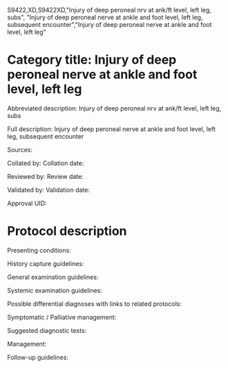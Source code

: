 S9422,XD,S9422XD,"Injury of deep peroneal nrv at ank/ft level, left leg, subs", "Injury of deep peroneal nerve at ankle and foot level, left leg, subsequent encounter","Injury of deep peroneal nerve at ankle and foot level, left leg"
# Category title: Injury of deep peroneal nerve at ankle and foot level, left leg

Abbreviated description: Injury of deep peroneal nrv at ank/ft level, left leg, subs

Full description: Injury of deep peroneal nerve at ankle and foot level, left leg, subsequent encounter

Sources:

Collated by:
Collation date:

Reviewed by:
Review date:

Validated by:
Validation date:

Approval UID:

# Protocol description

Presenting conditions:

History capture guidelines:

General examination guidelines:

Systemic examination guidelines:

Possible differential diagnoses with links to related protocols:

Symptomatic / Palliative management:

Suggested diagnostic tests:

Management:

Follow-up guidelines:
